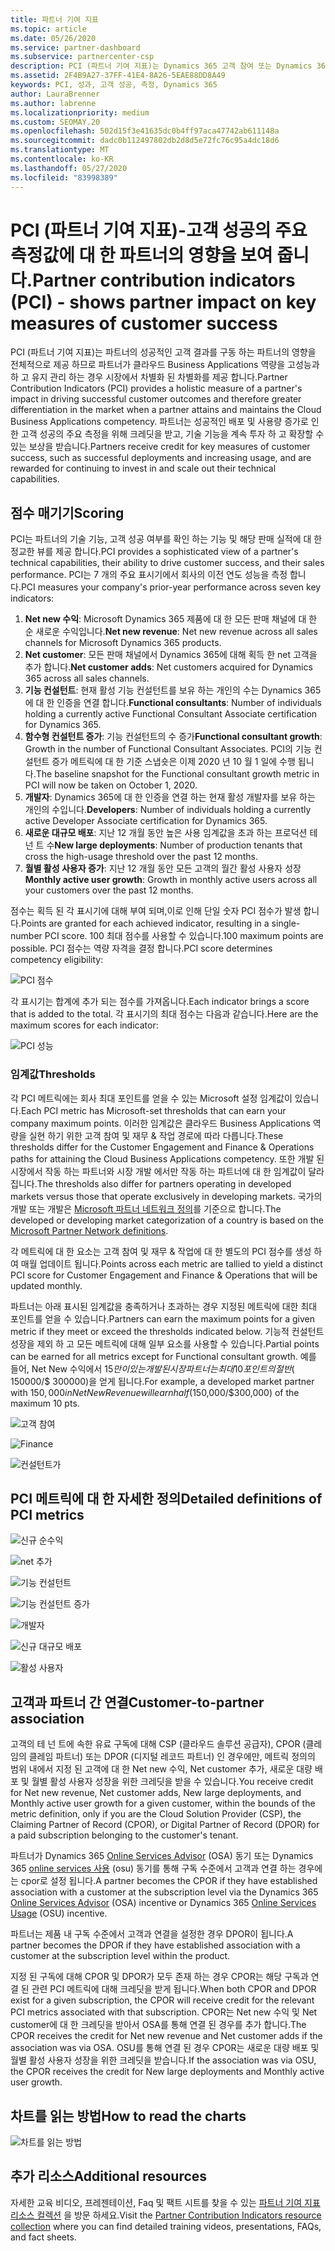 ```yaml
---
title: 파트너 기여 지표
ms.topic: article
ms.date: 05/26/2020
ms.service: partner-dashboard
ms.subservice: partnercenter-csp
description: PCI (파트너 기여 지표)는 Dynamics 365 고객 참여 또는 Dynamics 365 재무 및 작업으로 수행 하는 방법을 보여 줍니다.
ms.assetid: 2F4B9A27-37FF-41E4-8A26-5EAE88DD8A49
keywords: PCI, 성과, 고객 성공, 측정, Dynamics 365
author: LauraBrenner
ms.author: labrenne
ms.localizationpriority: medium
ms.custom: SEOMAY.20
ms.openlocfilehash: 502d15f3e41635dc0b4ff97aca47742ab611148a
ms.sourcegitcommit: dadc0b112497802db2d8d5e72fc76c95a4dc18d6
ms.translationtype: MT
ms.contentlocale: ko-KR
ms.lasthandoff: 05/27/2020
ms.locfileid: "83998389"
---
```

# <a name="partner-contribution-indicators-pci---shows-partner-impact-on-key-measures-of-customer-success"></a><span data-ttu-id="8cedc-104">PCI (파트너 기여 지표)-고객 성공의 주요 측정값에 대 한 파트너의 영향을 보여 줍니다.</span><span class="sxs-lookup"><span data-stu-id="8cedc-104">Partner contribution indicators (PCI) - shows partner impact on key measures of customer success</span></span>

<span data-ttu-id="8cedc-105">PCI (파트너 기여 지표)는 파트너의 성공적인 고객 결과를 구동 하는 파트너의 영향을 전체적으로 제공 하므로 파트너가 클라우드 Business Applications 역량을 고성능과 하 고 유지 관리 하는 경우 시장에서 차별화 된 차별화를 제공 합니다.</span><span class="sxs-lookup"><span data-stu-id="8cedc-105">Partner Contribution Indicators (PCI) provides a holistic measure of a partner's impact in driving successful customer outcomes and therefore greater differentiation in the market when a partner attains and maintains the Cloud Business Applications competency.</span></span> <span data-ttu-id="8cedc-106">파트너는 성공적인 배포 및 사용량 증가로 인 한 고객 성공의 주요 측정을 위해 크레딧을 받고, 기술 기능을 계속 투자 하 고 확장할 수 있는 보상을 받습니다.</span><span class="sxs-lookup"><span data-stu-id="8cedc-106">Partners receive credit for key measures of customer success, such as successful deployments and increasing usage, and are rewarded for continuing to invest in and scale out their technical capabilities.</span></span>


## <a name="scoring"></a><span data-ttu-id="8cedc-107">점수 매기기</span><span class="sxs-lookup"><span data-stu-id="8cedc-107">Scoring</span></span>

<span data-ttu-id="8cedc-108">PCI는 파트너의 기술 기능, 고객 성공 여부를 확인 하는 기능 및 해당 판매 실적에 대 한 정교한 뷰를 제공 합니다.</span><span class="sxs-lookup"><span data-stu-id="8cedc-108">PCI provides a sophisticated view of a partner's technical capabilities, their ability to drive customer success, and their sales performance.</span></span> <span data-ttu-id="8cedc-109">PCI는 7 개의 주요 표시기에서 회사의 이전 연도 성능을 측정 합니다.</span><span class="sxs-lookup"><span data-stu-id="8cedc-109">PCI measures your company's prior-year performance across seven key indicators:</span></span>

1. <span data-ttu-id="8cedc-110">**Net new 수익**: Microsoft Dynamics 365 제품에 대 한 모든 판매 채널에 대 한 순 새로운 수익입니다.</span><span class="sxs-lookup"><span data-stu-id="8cedc-110">**Net new revenue**: Net new revenue across all sales channels for Microsoft Dynamics 365 products.</span></span>
2. <span data-ttu-id="8cedc-111">**Net customer**: 모든 판매 채널에서 Dynamics 365에 대해 획득 한 net 고객을 추가 합니다.</span><span class="sxs-lookup"><span data-stu-id="8cedc-111">**Net customer adds**: Net customers acquired for Dynamics 365 across all sales channels.</span></span>
3. <span data-ttu-id="8cedc-112">**기능 컨설턴트**: 현재 활성 기능 컨설턴트를 보유 하는 개인의 수는 Dynamics 365에 대 한 인증을 연결 합니다.</span><span class="sxs-lookup"><span data-stu-id="8cedc-112">**Functional consultants**: Number of individuals holding a currently active Functional Consultant Associate certification for Dynamics 365.</span></span> 
4. <span data-ttu-id="8cedc-113">**함수형 컨설턴트 증가**: 기능 컨설턴트의 수 증가</span><span class="sxs-lookup"><span data-stu-id="8cedc-113">**Functional consultant growth**: Growth in the number of Functional Consultant Associates.</span></span>  <span data-ttu-id="8cedc-114">PCI의 기능 컨설턴트 증가 메트릭에 대 한 기준 스냅숏은 이제 2020 년 10 월 1 일에 수행 됩니다.</span><span class="sxs-lookup"><span data-stu-id="8cedc-114">The baseline snapshot for the Functional consultant growth metric in PCI will now be taken on October 1, 2020.</span></span>  
5. <span data-ttu-id="8cedc-115">**개발자**: Dynamics 365에 대 한 인증을 연결 하는 현재 활성 개발자를 보유 하는 개인의 수입니다.</span><span class="sxs-lookup"><span data-stu-id="8cedc-115">**Developers**: Number of individuals holding a currently active Developer Associate certification for Dynamics 365.</span></span>
6. <span data-ttu-id="8cedc-116">**새로운 대규모 배포**: 지난 12 개월 동안 높은 사용 임계값을 초과 하는 프로덕션 테 넌 트 수</span><span class="sxs-lookup"><span data-stu-id="8cedc-116">**New large deployments**: Number of production tenants that cross the high-usage threshold over the past 12 months.</span></span>
7. <span data-ttu-id="8cedc-117">**월별 활성 사용자 증가**: 지난 12 개월 동안 모든 고객의 월간 활성 사용자 성장</span><span class="sxs-lookup"><span data-stu-id="8cedc-117">**Monthly active user growth**: Growth in monthly active users across all your customers over the past 12 months.</span></span>

<span data-ttu-id="8cedc-118">점수는 획득 된 각 표시기에 대해 부여 되며,이로 인해 단일 숫자 PCI 점수가 발생 합니다.</span><span class="sxs-lookup"><span data-stu-id="8cedc-118">Points are granted for each achieved indicator, resulting in a single-number PCI score.</span></span> <span data-ttu-id="8cedc-119">100 최대 점수를 사용할 수 있습니다.</span><span class="sxs-lookup"><span data-stu-id="8cedc-119">100 maximum points are possible.</span></span> <span data-ttu-id="8cedc-120">PCI 점수는 역량 자격을 결정 합니다.</span><span class="sxs-lookup"><span data-stu-id="8cedc-120">PCI score determines competency eligibility:</span></span>

![PCI 점수](images/pcinew1.png)

<span data-ttu-id="8cedc-122">각 표시기는 합계에 추가 되는 점수를 가져옵니다.</span><span class="sxs-lookup"><span data-stu-id="8cedc-122">Each indicator brings a score that is added to the total.</span></span> <span data-ttu-id="8cedc-123">각 표시기의 최대 점수는 다음과 같습니다.</span><span class="sxs-lookup"><span data-stu-id="8cedc-123">Here are the maximum scores for each indicator:</span></span>

![PCI 성능](images/pci/perfnew.png)

### <a name="thresholds"></a><span data-ttu-id="8cedc-125">임계값</span><span class="sxs-lookup"><span data-stu-id="8cedc-125">Thresholds</span></span>

<span data-ttu-id="8cedc-126">각 PCI 메트릭에는 회사 최대 포인트를 얻을 수 있는 Microsoft 설정 임계값이 있습니다.</span><span class="sxs-lookup"><span data-stu-id="8cedc-126">Each PCI metric has Microsoft-set thresholds that can earn your company maximum points.</span></span> <span data-ttu-id="8cedc-127">이러한 임계값은 클라우드 Business Applications 역량을 실현 하기 위한 고객 참여 및 재무 & 작업 경로에 따라 다릅니다.</span><span class="sxs-lookup"><span data-stu-id="8cedc-127">These thresholds differ for the Customer Engagement and Finance & Operations paths for attaining the Cloud Business Applications competency.</span></span> <span data-ttu-id="8cedc-128">또한 개발 된 시장에서 작동 하는 파트너와 시장 개발 에서만 작동 하는 파트너에 대 한 임계값이 달라 집니다.</span><span class="sxs-lookup"><span data-stu-id="8cedc-128">The thresholds also differ for partners operating in developed markets versus those that operate exclusively in developing markets.</span></span>  <span data-ttu-id="8cedc-129">국가의 개발 또는 개발은 [Microsoft 파트너 네트워크 정의](https://assetsprod.microsoft.com/mpn/mpn-developed-and-developing-countries.pdf)를 기준으로 합니다.</span><span class="sxs-lookup"><span data-stu-id="8cedc-129">The developed or developing market categorization of a country is based on the [Microsoft Partner Network definitions](https://assetsprod.microsoft.com/mpn/mpn-developed-and-developing-countries.pdf).</span></span>

<span data-ttu-id="8cedc-130">각 메트릭에 대 한 요소는 고객 참여 및 재무 & 작업에 대 한 별도의 PCI 점수를 생성 하 여 매월 업데이트 됩니다.</span><span class="sxs-lookup"><span data-stu-id="8cedc-130">Points across each metric are tallied to yield a distinct PCI score for Customer Engagement and Finance & Operations that will be updated monthly.</span></span>

<span data-ttu-id="8cedc-131">파트너는 아래 표시된 임계값을 충족하거나 초과하는 경우 지정된 메트릭에 대한 최대 포인트를 얻을 수 있습니다.</span><span class="sxs-lookup"><span data-stu-id="8cedc-131">Partners can earn the maximum points for a given metric if they meet or exceed the thresholds indicated below.</span></span> <span data-ttu-id="8cedc-132">기능적 컨설턴트 성장을 제외 하 고 모든 메트릭에 대해 일부 요소를 사용할 수 있습니다.</span><span class="sxs-lookup"><span data-stu-id="8cedc-132">Partial points can be earned for all metrics except for Functional consultant growth.</span></span> <span data-ttu-id="8cedc-133">예를 들어, Net New 수익에서 $15만이 있는 개발 된 시장 파트너는 최대 10 포인트의 절반 ($ 150000/$ 300000)을 얻게 됩니다.</span><span class="sxs-lookup"><span data-stu-id="8cedc-133">For example, a developed market partner with $150,000 in Net New Revenue will earn half ($150,000/$300,000) of the maximum 10 pts.</span></span> 

![고객 참여](images/pci/custengagethresh.png)

![Finance](images/pci/table_2.png)

![컨설턴트가](images/Table3.PNG) 


## <a name="detailed-definitions-of-pci-metrics"></a><span data-ttu-id="8cedc-137">PCI 메트릭에 대 한 자세한 정의</span><span class="sxs-lookup"><span data-stu-id="8cedc-137">Detailed definitions of PCI metrics</span></span>

![신규 순수익](images/pci/netnewrevenue.png)

![net 추가](images/pci/netadds.png)


![기능 컨설턴트](images/pci/funcconsult.png)


![기능 컨설턴트 증가](images/pci/4_Functional_consultant_growth.png)

![개발자](images/pci/developers.png) 

![신규 대규모 배포](images/pci/largedeploy.png) 

![활성 사용자](images/pci/activeusers.png)

## <a name="customer-to-partner-association"></a><span data-ttu-id="8cedc-145">고객과 파트너 간 연결</span><span class="sxs-lookup"><span data-stu-id="8cedc-145">Customer-to-partner association</span></span>

<span data-ttu-id="8cedc-146">고객의 테 넌 트에 속한 유료 구독에 대해 CSP (클라우드 솔루션 공급자), CPOR (클레임의 클레임 파트너) 또는 DPOR (디지털 레코드 파트너) 인 경우에만, 메트릭 정의의 범위 내에서 지정 된 고객에 대 한 Net new 수익, Net customer 추가, 새로운 대량 배포 및 월별 활성 사용자 성장을 위한 크레딧을 받을 수 있습니다.</span><span class="sxs-lookup"><span data-stu-id="8cedc-146">You receive credit for Net new revenue, Net customer adds, New large deployments, and Monthly active user growth for a given customer, within the bounds of the metric definition, only if you are the Cloud Solution Provider (CSP), the Claiming Partner of Record (CPOR), or Digital Partner of Record (DPOR) for a paid subscription belonging to the customer's tenant.</span></span>

<span data-ttu-id="8cedc-147">파트너가 Dynamics 365 [Online Services Advisor](https://support.microsoft.com/help/4501560/online-services-advisor-osa-sell-incentives-faq) (OSA) 동기 또는 Dynamics 365 [online services 사용](https://support.microsoft.com/help/4489988/online-services-usage-osu-incentives-faq) (osu) 동기를 통해 구독 수준에서 고객과 연결 하는 경우에는 cpor로 설정 됩니다.</span><span class="sxs-lookup"><span data-stu-id="8cedc-147">A partner becomes the CPOR if they have established association with a customer at the subscription level via the Dynamics 365 [Online Services Advisor](https://support.microsoft.com/help/4501560/online-services-advisor-osa-sell-incentives-faq) (OSA) incentive or Dynamics 365 [Online Services Usage](https://support.microsoft.com/help/4489988/online-services-usage-osu-incentives-faq) (OSU) incentive.</span></span>

<span data-ttu-id="8cedc-148">파트너는 제품 내 구독 수준에서 고객과 연결을 설정한 경우 DPOR이 됩니다.</span><span class="sxs-lookup"><span data-stu-id="8cedc-148">A partner becomes the DPOR if they have established association with a customer at the subscription level within the product.</span></span>

<span data-ttu-id="8cedc-149">지정 된 구독에 대해 CPOR 및 DPOR가 모두 존재 하는 경우 CPOR는 해당 구독과 연결 된 관련 PCI 메트릭에 대해 크레딧을 받게 됩니다.</span><span class="sxs-lookup"><span data-stu-id="8cedc-149">When both CPOR and DPOR exist for a given subscription, the CPOR will receive credit for the relevant PCI metrics associated with that subscription.</span></span> <span data-ttu-id="8cedc-150">CPOR는 Net new 수익 및 Net customer에 대 한 크레딧을 받아서 OSA를 통해 연결 된 경우를 추가 합니다.</span><span class="sxs-lookup"><span data-stu-id="8cedc-150">The CPOR receives the credit for Net new revenue and Net customer adds if the association was via OSA.</span></span> <span data-ttu-id="8cedc-151">OSU를 통해 연결 된 경우 CPOR는 새로운 대량 배포 및 월별 활성 사용자 성장을 위한 크레딧을 받습니다.</span><span class="sxs-lookup"><span data-stu-id="8cedc-151">If the association was via OSU, the CPOR receives the credit for New large deployments and Monthly active user growth.</span></span> 

## <a name="how-to-read-the-charts"></a><span data-ttu-id="8cedc-152">차트를 읽는 방법</span><span class="sxs-lookup"><span data-stu-id="8cedc-152">How to read the charts</span></span>

![차트를 읽는 방법](images/pci/howto.png)

## <a name="additional-resources"></a><span data-ttu-id="8cedc-154">추가 리소스</span><span class="sxs-lookup"><span data-stu-id="8cedc-154">Additional resources</span></span>

<span data-ttu-id="8cedc-155">자세한 교육 비디오, 프레젠테이션, Faq 및 팩트 시트를 찾을 수 있는 [파트너 기여 지표 리소스 컬렉션](https://aka.ms/pcilearn) 을 방문 하세요.</span><span class="sxs-lookup"><span data-stu-id="8cedc-155">Visit the [Partner Contribution Indicators resource collection](https://aka.ms/pcilearn) where you can find detailed training videos, presentations, FAQs, and fact sheets.</span></span>
